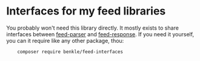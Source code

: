 Interfaces for my feed libraries
================================

You probably won't need this library directly. It mostly exists to share interfaces between [feed-parser](https://github.com/benkle-libs/feed-parser)
and [feed-response](https://github.com/benkle-libs/feed-response).
If you need it yourself, you can it require like any other package, thou:
```sh
    composer require benkle/feed-interfaces
```
